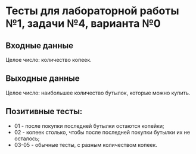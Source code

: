 # Тесты для лабораторной работы №1, задачи №4, варианта №0

## Входные данные
Целое число: количество копеек.

## Выходные данные
Целое число: наибольшее количество бутылок, которые можно купить.

## Позитивные тесты:
 - 01 - после покупки последней бутылки остаются копейки;
 - 02 - копеек столько, чтобы после последней покупки бутылки их не осталось;
 - 03-05 - обычные тесты, с разным количеством копеек.

 